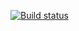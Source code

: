 [![Build status](https://ci.appveyor.com/api/projects/status/3cf7ime79hen11oj?svg=true)](https://ci.appveyor.com/project/KarpovaO/api-test-2)
